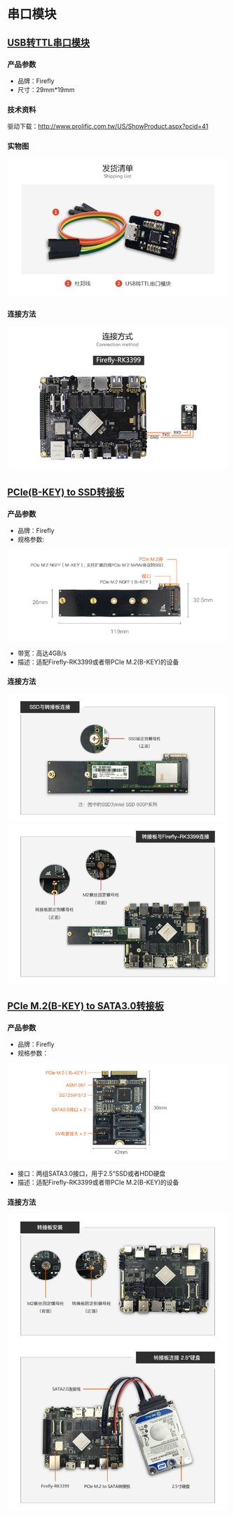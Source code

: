 # 串口模块
## [USB转TTL串口模块](https://store.t-firefly.com/goods.php?id=24)
### 产品参数
* 品牌：Firefly
* 尺寸：29mm*19mm

### 技术资料 
驱动下载：http://www.prolific.com.tw/US/ShowProduct.aspx?pcid=41
### 实物图
![](img/module_transform1.jpg)
### 连接方法
![](img/module_transform2.jpg)

## [PCIe(B-KEY) to SSD转接板](https://store.t-firefly.com/goods.php?id=51)
### 产品参数

* 品牌：Firefly
* 规格参数:

![](img/module_transform3.jpg)

* 带宽：高达4GB/s
* 描述：适配Firefly-RK3399或者带PCIe M.2(B-KEY)的设备
### 连接方法
![](img/module_transform4.jpg)
![](img/module_transform5.jpg)

## [PCIe M.2(B-KEY) to SATA3.0转接板](https://store.t-firefly.com/goods.php?id=52) 
### 产品参数

* 品牌：Firefly
* 规格参数：
 
![](img/module_transform6.jpg)

* 接口：两组SATA3.0接口，用于2.5“SSD或者HDD硬盘
* 描述：适配Firefly-RK3399或者带PCIe M.2(B-KEY)的设备 

### 连接方法
![](img/module_transform7.jpg)
![](img/module_transform8.jpg)